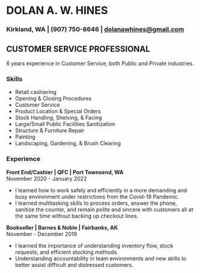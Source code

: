 # **DOLAN A. W. HINES**
### **Kirkland, WA      |     (907) 750-8646    |  dolanawhines@gmail.com**
## **CUSTOMER SERVICE PROFESSIONAL**
6 years experience in Customer Service, both Public and Private industries.  

### Skills
- Retail cashiering
- Opening & Closing Procedures
- Customer Service
- Product Location & Special Orders
- Stock Handling, Shelving, & Facing
- Large/Small Public Facilities Sanitization
- Structure & Furniture Repair
- Painting
- Landscaping, Gardening, & Brush Clearing

### Experience  

**Front End/Cashier | QFC | Port Townsend, WA**  
 November 2020 - January 2022
- I learned how to work safely and efficiently in a more demanding and busy environment under restrictions from the Covid-19 Pandemic.
- I learned multitasking skills to process orders, answer the phone, sanitize the counter, and remain polite and sincere with customers all at the same time without backing up checkout lines.

**Bookseller | Barnes & Noble | Fairbanks, AK**  
November - December 2019
- I learned the importance of understanding inventory flow, stock requests, and efficient stocking methods.
- Understanding accountability in team environments and new skills to better assist difficult and distressed customers.